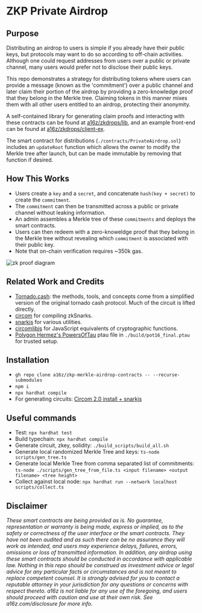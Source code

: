 # ZKP Private Airdrop
## Purpose
Distributing an airdrop to users is simple if you already have their public keys, but protocols may want to do so according to off-chain activities. Although one could request addresses from users over a public or private channel, many users would prefer not to disclose their public keys. 

This repo demonstrates a strategy for distributing tokens where users can provide a message (known as the 'commitment') over a public channel and later claim their portion of the airdrop by providing a zero-knowledge proof that they belong in the Merkle tree. Claiming tokens in this manner mixes them with all other users entitled to an airdrop, protecting their anonymity.

A self-contained library for generating claim proofs and interacting with these contracts can be found at [a16z/zkdrops/lib](https://github.com/a16z/zkdrops/lib), and an example front-end can be found at [a16z/zkdrops/client-ex](https://github.com/a16z/zkdrops/client-ex).

The smart contract for distributions (`./contracts/PrivateAirdrop.sol`) includes an `updateRoot` function which allows the owner to modify the Merkle tree after launch, but can be made immutable by removing that function if desired.

## How This Works
- Users create a `key` and a `secret`, and concatenate `hash(key + secret)` to create the `commitment`.
- The `commitment` can then be transmitted across a public or private channel without leaking information.
- An admin assembles a Merkle tree of these `commitments` and deploys the smart contracts.
- Users can then redeem with a zero-knoweldge proof that they belong in the Merkle tree without revealing which `commitment` is associated with their public key.
- Note that on-chain verification requires ~350k gas.

![zk proof diagram](https://github.com/a16z/zkdrops/blob/main/imgs/merkle_proof.jpg?raw=true)

## Related Work and Credits
- [Tornado.cash](https://tornado.cash/): the methods, tools, and concepts come from a simplified version of the original tornado cash protocol. Much of the circuit is lifted directly.
- [circom](https://github.com/iden3/circom) for compiling zkSnarks.
- [snarkjs](https://github.com/iden3/snarkjs) for various utilities.
- [circomlibjs](https://github.com/iden3/circomlibjs) for JavaScript equivalents of cryptographic functions.
- [Polygon Hermez's PowersOfTau](https://blog.hermez.io/hermez-cryptographic-setup/) ptau file in `./build/pot16_final.ptau` for trusted setup.

## Installation
- `gh repo clone a16z/zkp-merkle-airdrop-contracts -- --recurse-submodules`
- `npm i`
- `npx hardhat compile`
- For generating circuits: [Circom 2.0 install + snarkjs](https://docs.circom.io/getting-started/installation/)

## Useful commands 
- Test: `npx hardhat test`
- Build typechain: `npx hardhat compile`
- Generate circuit, zkey, solidity: `./build_scripts/build_all.sh`
- Generate local randomized Merkle Tree and keys: `ts-node scripts/gen_tree.ts`
- Generate local Merkle Tree from comma separated list of commitments: `ts-node ./scripts/gen_tree_from_file.ts <input filename> <output filename> <tree height>`
- Collect against local node: `npx hardhat run --network localhost scripts/collect.ts`

## Disclaimer
_These smart contracts are being provided as is. No guarantee, representation or warranty is being made, express or implied, as to the safety or correctness of the user interface or the smart contracts. They have not been audited and as such there can be no assurance they will work as intended, and users may experience delays, failures, errors, omissions or loss of transmitted information. In addition, any airdrop using these smart contracts should be conducted in accordance with applicable law. Nothing in this repo should be construed as investment advice or legal advice for any particular facts or circumstances and is not meant to replace competent counsel. It is strongly advised for you to contact a reputable attorney in your jurisdiction for any questions or concerns with respect thereto. a16z is not liable for any use of the foregoing, and users should proceed with caution and use at their own risk. See a16z.com/disclosure for more info._
